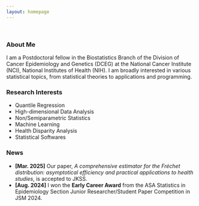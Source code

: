 ```yaml
---
layout: homepage
---
```


<br>

### About Me

I am a Postdoctoral fellow in the Biostatistics Branch of the Division of Cancer Epidemiology and Genetics (DCEG) at the National Cancer Institute (NCI), National Institutes of Health (NIH). I am broadly interested in various statistical topics, from statistical theories to applications and programming.

### Research Interests

- Quantile Regression
- High-dimensional Data Analysis
- Non/Semiparametric Statistics
- Machine Learning
- Health Disparity Analysis
- Statistical Softwares

### News

- **[Mar. 2025]** Our paper, *A comprehensive estimator for the Fréchet distribution: asymptotical efficiency and practical applications to health studies*, is accepted to JKSS.
- **[Aug. 2024]** I won the **Early Career Award** from the ASA Statistics in Epidemiology Section Junior Researcher/Student Paper Competition in JSM 2024.
